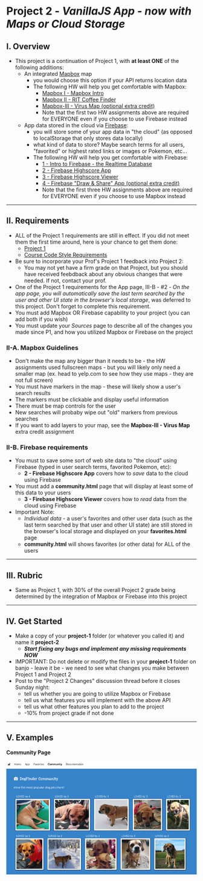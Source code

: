 # Project 2 - *VanillaJS App - now with Maps or Cloud Storage*

## I. Overview
- This project is a continuation of Project 1, with **at least ONE** of the following additions:
  - An integrated [Mapbox](https://www.mapbox.com/) map
    - you would choose this option if your API returns location data
    - The following HW will help you get comfortable with Mapbox:
      - [Mapbox I - Mapbox Intro](https://github.com/tonethar/IGME-330-Master/blob/master/notes/HW-mapbox-1.md)
      - [Mapbox II - RIT Coffee Finder](https://github.com/tonethar/IGME-330-Master/blob/master/notes/HW-mapbox-2.md)
      - [Mapbox-III - Virus Map (optional extra credit)](https://github.com/tonethar/IGME-330-Master/blob/master/notes/HW-mapbox-3.md)
      - Note that the first two HW assignments above are required for EVERYONE even if you choose to use Firebase instead
  - App data stored in the cloud via [Firebase](https://firebase.google.com/docs/web/setup):
    - you will store some of your app data in "the cloud" (as opposed to localStorage that only stores data locally)
    - what kind of data to store? Maybe search terms for all users, "favorited" or highest rated links or images or Pokemon, etc...
    - The following HW will help you get comfortable with Firebase:
      - [1 - Intro to Firebase - the Realtime Database](https://github.com/tonethar/IGME-330-Master/blob/master/notes/firebase-1.md)
      - [2 - Firebase Highscore App](https://github.com/tonethar/IGME-330-Master/blob/master/notes/firebase-2.md)
      - [3 - Firebase Highscore Viewer](https://github.com/tonethar/IGME-330-Master/blob/master/notes/firebase-3.md)
      - [4 - Firebase "Draw & Share" App (optional extra credit)](https://github.com/tonethar/IGME-330-Master/blob/master/notes/firebase-4.md)
      - Note that the first three HW assignments above are required for EVERYONE even if you choose to use Mapbox instead

<hr>

## II. Requirements
- ALL of the Project 1 requirements are still in effect. If you did not meet them the first time around, here is your chance to get them done:
  - [Project 1](project-1.md)
  - [Course Code Style Requirements](code-style.md)
- Be sure to incorporate your Prof's Project 1 feedback into Project 2:
  - You may not yet have a firm grade on that Project, but you should have received feebdback about any obvious changes that were needed. If not, contact your prof.
- One of the Project 1 requirements for the App page, III-B - #2 - *On the app page, you will automatically save the last term searched by the user and other UI *state* in the browser's local storage*, was deferred to this project. Don't forget to complete this requirement.
- You must add Mapbox OR Firebase capability to your project (you can add both if you wish)
- You must update your *Sources* page to describe all of the changes you made since P1, and how you utilized Mapbox or Firebase on the project

### II-A. Mapbox Guidelines

- Don't make the map any bigger than it needs to be - the HW assignments used fullscreen maps - but you will likely only need a smaller map (ex. head to yelp.com to see how they use maps - they are not full screen)
- You must have markers in the map - these will likely show a user's search results
- The markers must be clickable and display useful information
- There must be map controls for the user
- New searches will probaby wipe out "old" markers from previous searches
- If you want to add layers to your map, see the **Mapbox-III - Virus Map** extra credit assignment

### II-B. Firebase requirements
- You must to save some sort of web site data to "the cloud" using Firebase (typed in user search terms, favorited Pokemon, etc):
  - **2 - Firebase Highscore App** covers how to *save* data to the cloud using Firebase
- You must add a **community.html** page that will display at least some of this data to your users
  - **3 - Firebase Highscore Viewer** covers how to *read* data from the cloud using Firebase
- Important Note:
  - *Individual data* - a user's favorites and other user data (such as the last term searched by that user and other UI state) are still stored in the browser's local storage and displayed on your **favorites.html** page
  - **community.html** will shows favorites (or other data) for ALL of the users

<hr>

## III. Rubric

- Same as Project 1, with 30% of the overall Project 2 grade being determined by the integration of Mapbox or Firebase into this project

<hr>

## IV. Get Started
- Make a copy of your **project-1** folder (or whatever you called it) and name it **project-2**
  - ***Start fixing any bugs and implement any missing requirements NOW***
- IMPORTANT: Do not delete or modify the files in your **project-1** folder on banjo - leave it be - we need to see what changes you make between Project 1 and Project 2
- Post to the "Project 2 Changes" discussion thread before it closes Sunday night:
  - tell us whether you are going to utilize Mapbox or Firebase
  - tell us what features you will implement with the above API
  - tell us what other features you plan to add to the project
  - -10% from project grade if not done

<hr>

## V. Examples

**Community Page**

![screenshot](_images/p2-example-1.png)

